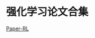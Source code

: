 # 强化学习论文合集
[Paper-RL](https://github.com/PaddlePaddle/PARL/blob/develop/papers/archive.md#distributed-training)
